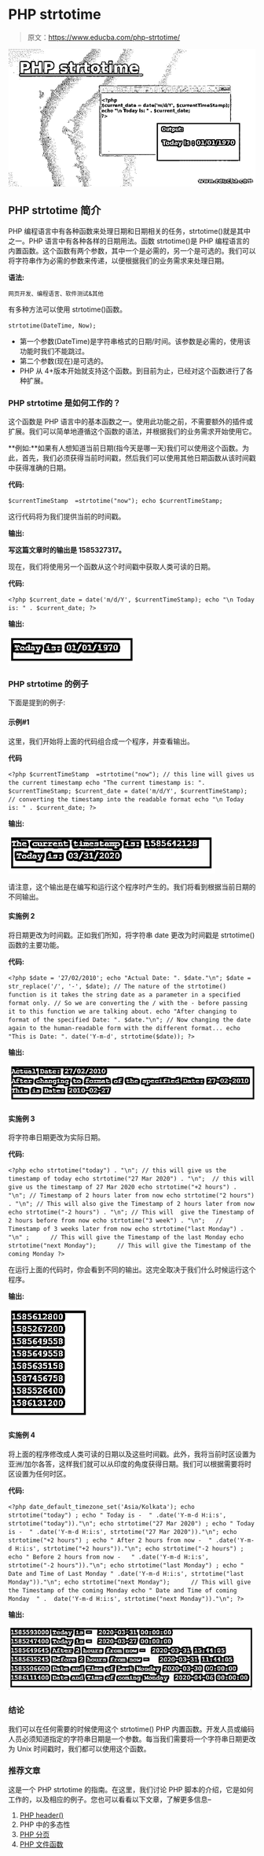 # PHP strtotime

> 原文：<https://www.educba.com/php-strtotime/>

![PHP strtotime](img/9da3517c89a59b77e2550cf74d25ea38.png)



## PHP strtotime 简介

PHP 编程语言中有各种函数来处理日期和日期相关的任务，strtotime()就是其中之一。PHP 语言中有各种各样的日期用法。函数 strtotime()是 PHP 编程语言的内置函数。这个函数有两个参数，其中一个是必需的，另一个是可选的。我们可以将字符串作为必需的参数来传递，以便根据我们的业务需求来处理日期。

**语法:**

<small>网页开发、编程语言、软件测试&其他</small>

有多种方法可以使用 strtotime()函数。

`strtotime(DateTime, Now);`

*   第一个参数(DateTime)是字符串格式的日期/时间。该参数是必需的，使用该功能时我们不能跳过。
*   第二个参数(现在)是可选的。
*   PHP 从 4+版本开始就支持这个函数。到目前为止，已经对这个函数进行了各种扩展。

### PHP strtotime 是如何工作的？

这个函数是 PHP 语言中的基本函数之一。使用此功能之前，不需要额外的插件或扩展。我们可以简单地遵循这个函数的语法，并根据我们的业务需求开始使用它。

**例如:**如果有人想知道当前日期(指今天是哪一天)我们可以使用这个函数。为此，首先，我们必须获得当前时间戳，然后我们可以使用其他日期函数从该时间戳中获得准确的日期。

**代码:**

`$currentTimeStamp  =strtotime("now");
echo $currentTimeStamp;`

这行代码将为我们提供当前的时间戳。

**输出:**

**写这篇文章时的输出是 1585327317。**

现在，我们将使用另一个函数从这个时间戳中获取人类可读的日期。

**代码:**

`<?php
$current_date = date('m/d/Y', $currentTimeStamp);
echo "\n Today is: " . $current_date;
?>`

**输出:**

![PHP strtotime 1](img/cc4ab9b51eb3f310a7c30efd2c30a0a7.png)



### PHP strtotime 的例子

下面是提到的例子:

#### 示例#1

这里，我们开始将上面的代码组合成一个程序，并查看输出。

**代码**

`<?php
$currentTimeStamp  =strtotime("now"); // this line will gives us the current timestamp
echo "The current timestamp is: ". $currentTimeStamp;
$current_date = date('m/d/Y', $currentTimeStamp); // converting the timestamp into the readable format
echo "\n Today is: " . $current_date;
?>`

**输出:**

![PHP strtotime 2](img/368be2d4eda96d5a4b35f4098050caa0.png)



请注意，这个输出是在编写和运行这个程序时产生的。我们将看到根据当前日期的不同输出。

#### 实施例 2

将日期更改为时间戳。正如我们所知，将字符串 date 更改为时间戳是 strtotime()函数的主要功能。

**代码:**

`<?php
$date = '27/02/2010';
echo "Actual Date: ". $date."\n";
$date = str_replace('/', '-', $date);
// The nature of the strtotime() function is it takes the string date as a parameter in a specified format only.
// So we are converting the / with the - before passing it to this function we are talking about.
echo "After changing to format of the specified Date: ". $date."\n";
// Now changing the date again to the human-readable form with the different format...
echo "This is Date: ". date('Y-m-d', strtotime($date));
?>`

**输出:**

![Change the dates to the timestamp.](img/2e2e99636b12588baf160f6aff712f7f.png)



#### 实施例 3

将字符串日期更改为实际日期。

**代码:**

`<?php
echo strtotime("today") . "\n"; // this will give us the timestamp of today
echo strtotime("27 Mar 2020") . "\n";  // this will give us the timestamp of 27 Mar 2020
echo strtotime("+2 hours") . "\n"; // Timestamp of 2 hours later from now
echo strtotime("2 hours") . "\n"; // This will also give the Timestamp of 2 hours later from now
echo strtotime("-2 hours") . "\n"; // This will  give the Timestamp of 2 hours before from now
echo strtotime("3 week") . "\n";   // Timestamp of 3 weeks later from now
echo strtotime("last Monday") . "\n" ;      // This will give the Timestamp of the last Monday
echo strtotime("next Monday");      // This will give the Timestamp of the coming Monday
?>`

在运行上面的代码时，你会看到不同的输出。这完全取决于我们什么时候运行这个程序。

**输出:**

![Changing the string date](img/47639cab2189bb67d864f20c76593d0a.png)



#### 实施例 4

将上面的程序修改成人类可读的日期以及这些时间戳。此外，我将当前时区设置为亚洲/加尔各答，这样我们就可以从印度的角度获得日期。我们可以根据需要将时区设置为任何时区。

**代码:**

`<?php
date_default_timezone_set('Asia/Kolkata');
echo strtotime("today") ;
echo " Today is -  " .date('Y-m-d H:i:s', strtotime("today"))."\n";
echo strtotime("27 Mar 2020") ;
echo " Today is -  " .date('Y-m-d H:i:s', strtotime("27 Mar 2020"))."\n";
echo strtotime("+2 hours") ;
echo " After 2 hours from now -  " .date('Y-m-d H:i:s', strtotime("+2 hours"))."\n";
echo strtotime("-2 hours") ;
echo " Before 2 hours from now -   " .date('Y-m-d H:i:s', strtotime("-2 hours"))."\n";
echo strtotime("last Monday") ;
echo " Date and Time of Last Monday " .date('Y-m-d H:i:s', strtotime("last Monday"))."\n";
echo strtotime("next Monday");      // This will give the Timestamp of the coming Monday
echo " Date and Time of coming Monday  " .  date('Y-m-d H:i:s', strtotime("next Monday"))."\n";
?>`

**输出:**

![human-readable date](img/2b7b29314525d8bc725ad3e6e70c4b54.png)



### 结论

我们可以在任何需要的时候使用这个 strtotime() PHP 内置函数。开发人员或编码人员必须知道指定的字符串日期是一个参数。每当我们需要将一个字符串日期更改为 Unix 时间戳时，我们都可以使用这个函数。

### 推荐文章

这是一个 PHP strtotime 的指南。在这里，我们讨论 PHP 脚本的介绍，它是如何工作的，以及相应的例子。您也可以看看以下文章，了解更多信息–

1.  [PHP header()](https://www.educba.com/php-header/)
2.  PHP 中的多态性
3.  [PHP 分页](https://www.educba.com/php-pagination/)
4.  [PHP 文件函数](https://www.educba.com/php-file-functions/)





